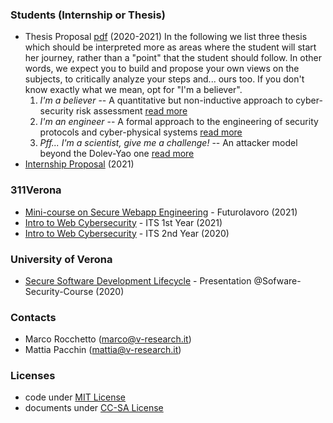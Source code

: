 ### Students (Internship or Thesis)

- Thesis Proposal [pdf](./univr/v-research_thesis_2020-2021.pdf) (2020-2021) In
  the following we list three thesis which should be interpreted more as areas
where the student will start her journey, rather than a "point" that the
student should follow. In other words, we expect you to build and propose your
own views on the subjects, to critically analyze your steps and... ours too.
If you don't know exactly what we mean, opt for "I'm a believer".
	1. *I'm a believer* -- A quantitative but non-inductive approach to cyber-security risk assessment [read more](./thesis/thesis-1.md)
	2. *I'm an engineer* -- A formal approach to the engineering of security protocols and cyber-physical systems [read more](./thesis/thesis-2.md)
	3. *Pff... I'm a scientist, give me a challenge!* -- An attacker model beyond the Dolev-Yao one [read more](./thesis/thesis-3.md)
- [Internship Proposal](./internship/) (2021)

### 311Verona
- [Mini-course on Secure Webapp Engineering](./futurolavoro_311Verona_2021) - Futurolavoro (2021)
- [Intro to Web Cybersecurity](./first_year_2021) - ITS 1st Year (2021)
- [Intro to Web Cybersecurity](./second_year_2020) - ITS 2nd Year (2020)

### University of Verona
- [Secure Software Development Lifecycle](./univr/lecture_univr_10Nov2020.pdf) - Presentation @Sofware-Security-Course (2020)

### Contacts
- Marco Rocchetto (marco@v-research.it)
- Mattia Pacchin (mattia@v-research.it)

### Licenses
- code under [MIT License](./LICENSE-code)
- documents under [CC-SA License](./LICENSE-docs)
